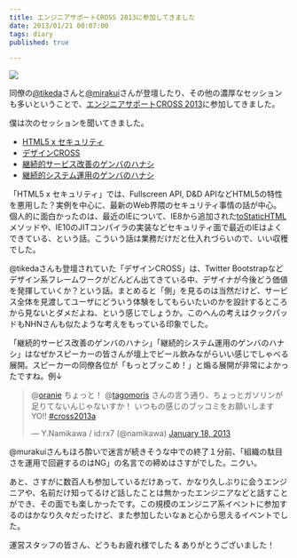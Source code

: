 ```yaml
---
title: エンジニアサポートCROSS 2013に参加してきました
date: 2013/01/21 00:07:00
tags: diary
published: true

---
```


![](https://farm9.staticflickr.com/8233/8392335118_bd18bae6b1_z.jpg)

同僚の[@tikeda](http://twitter.com/tikeda)さんと[@mirakui](http://twitter.com/mirakui)さんが登壇したり、その他の濃厚なセッションも多いということで、[エンジニアサポートCROSS 2013](http://www.cross-party.com/)に参加してきました。

僕は次のセッションを聞いてきました。

- [HTML5 x セキュリティ](http://www.cross-party.com/programs/?p=143)
- [デザインCROSS](http://www.cross-party.com/programs/?p=372)
- [継続的サービス改善のゲンバのハナシ](http://www.cross-party.com/programs/?p=141)
- [継続的システム運用のゲンバのハナシ](http://www.cross-party.com/programs/?p=140)

「HTML5 x セキュリティ」では、Fullscreen API, D&D APIなどHTML5の特性を悪用した？実例を中心に、最新のWeb界隈のセキュリティ事情の話が中心。個人的に面白かったのは、最近のIEについて、IE8から追加された[toStaticHTML](http://msdn.microsoft.com/en-us/library/ie/cc848922(v=vs.85).aspx)メソッドや、IE10のJITコンパイラの実装などセキュリティ面で最近のIEはよくできている、という話。こういう話は業務だけだと仕入れづらいので、いい収穫でした。

@tikedaさんも登壇されていた「デザインCROSS」は、Twitter Bootstrapなどデザイン系フレームワークがどんどん出てきている中、デザイナが今後どう価値を発揮していくか？という話。まとめると「側」を見るのは当然だけど、サービス全体を見渡してユーザにどういう体験をしてもらいたいのかを設計するところから見ないとダメだよね、という感じでしょうか。このへんの考えはクックパッドもNHNさんも似たような考えをもっている印象でした。

「継続的サービス改善のゲンバのハナシ」「継続的システム運用のゲンバのハナシ」はなぜかスピーカーの皆さんが壇上でビール飲みながらいい感じでしゃべる展開。スピーカーの同僚各位が「もっとブッこめ！」と煽る展開が非常によかったですね。例↓

<blockquote class="twitter-tweet"><p>@<a href="https://twitter.com/oranie">oranie</a> ちょっと！ @<a href="https://twitter.com/tagomoris">tagomoris</a> さんの言う通り、ちょっとガソリンが足りてないんじゃないすか！ いつもの感じのブッコミをお願いしますYO!! <a href="https://twitter.com/search/%23cross2013a">#cross2013a</a></p>&mdash; Y.Namikawa / id:rx7 (@namikawa) <a href="https://twitter.com/namikawa/status/292158899488960513" data-datetime="2013-01-18T06:38:04+00:00">January 18, 2013</a></blockquote>
<script async src="//platform.twitter.com/widgets.js" charset="utf-8"></script>

@murakuiさんもほろ酔いで迷言が続きそうな中での終了１分前、「組織の駄目さを運用で回避するのはNG」の名言での締めはさすがでした。ニクい。

あと、さすがに数百人も参加しているだけあって、かなり久しぶりに会うエンジニアや、名前だけ知ってるけど話したことは無かったエンジニアなどと話すことができ、その面でも楽しかったです。この規模のエンジニア系イベントに参加するのはかなり久々だったけど、また参加したいなぁと心から思えるイベントでした。

運営スタッフの皆さん、どうもお疲れ様でした & ありがとうございました！
